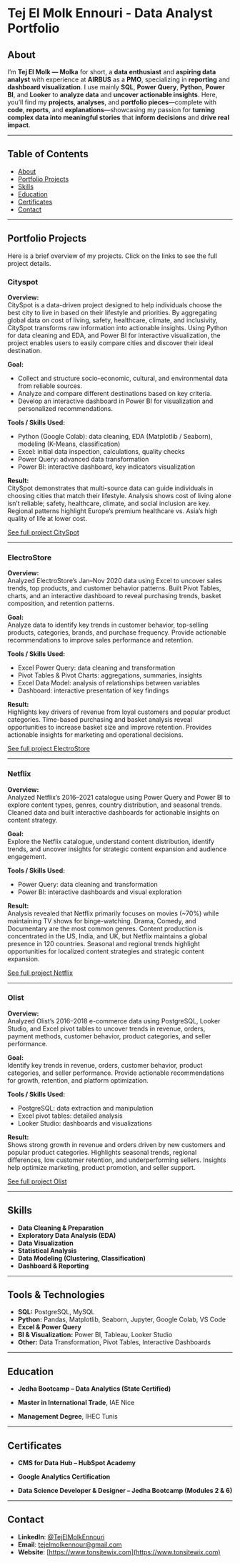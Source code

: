 # Tej El Molk Ennouri - Data Analyst Portfolio


## About


I’m **Tej El Molk — Molka** for short, a **data enthusiast** and **aspiring data analyst** with experience at **AIRBUS** as a **PMO**, specializing in **reporting** and **dashboard visualization**. I use mainly **SQL**, **Power Query**, **Python**, **Power BI**, and **Looker** to **analyze data** and **uncover actionable insights**. Here, you’ll find my **projects**, **analyses**, and **portfolio pieces**—complete with **code**, **reports**, and **explanations**—showcasing my passion for **turning complex data into meaningful stories** that **inform decisions** and **drive real impact**.

---

## Table of Contents
- [About](#about)
- [Portfolio Projects](#portfolio-projects)
- [Skills](#skills)
- [Education](#education)
- [Certificates](#certificates)
- [Contact](#contact)

---

## Portfolio Projects
Here is a brief overview of my projects. Click on the links to see the full project details.

### Cityspot

**Overview:**  
CitySpot is a data-driven project designed to help individuals choose the best city to live in based on their lifestyle and priorities. By aggregating global data on cost of living, safety, healthcare, climate, and inclusivity, CitySpot transforms raw information into actionable insights. Using Python for data cleaning and EDA, and Power BI for interactive visualization, the project enables users to easily compare cities and discover their ideal destination.

**Goal:**  
* Collect and structure socio-economic, cultural, and environmental data from reliable sources.  
* Analyze and compare different destinations based on key criteria.  
* Develop an interactive dashboard in Power BI for visualization and personalized recommendations.  

**Tools / Skills Used:**  
- Python (Google Colab): data cleaning, EDA (Matplotlib / Seaborn), modeling (K-Means, classification)  
- Excel: initial data inspection, calculations, quality checks  
- Power Query: advanced data transformation  
- Power BI: interactive dashboard, key indicators visualization  

**Result:**  
CitySpot demonstrates that multi-source data can guide individuals in choosing cities that match their lifestyle. Analysis shows cost of living alone isn’t reliable; safety, healthcare, climate, and social inclusion are key. Regional patterns highlight Europe’s premium healthcare vs. Asia’s high quality of life at lower cost.  

[See full project CitySpot](Projects/CitySpot/)

---

### ElectroStore

**Overview:**  
Analyzed ElectroStore’s Jan–Nov 2020 data using Excel to uncover sales trends, top products, and customer behavior patterns. Built Pivot Tables, charts, and an interactive dashboard to reveal purchasing trends, basket composition, and retention patterns.

**Goal:**  
Analyze data to identify key trends in customer behavior, top-selling products, categories, brands, and purchase frequency. Provide actionable recommendations to improve sales performance and retention.

**Tools / Skills Used:**  
- Excel Power Query: data cleaning and transformation  
- Pivot Tables & Pivot Charts: aggregations, summaries, insights  
- Excel Data Model: analysis of relationships between variables  
- Dashboard: interactive presentation of key findings  

**Result:**  
Highlights key drivers of revenue from loyal customers and popular product categories. Time-based purchasing and basket analysis reveal opportunities to increase basket size and improve retention. Provides actionable insights for marketing and operational decisions.  

[See full project ElectroStore](Projects/ElectroStore/)

---

### Netflix

**Overview:**  
Analyzed Netflix’s 2016–2021 catalogue using Power Query and Power BI to explore content types, genres, country distribution, and seasonal trends. Cleaned data and built interactive dashboards for actionable insights on content strategy.

**Goal:**  
Explore the Netflix catalogue, understand content distribution, identify trends, and uncover insights for strategic content expansion and audience engagement.

**Tools / Skills Used:**  
- Power Query: data cleaning and transformation  
- Power BI: interactive dashboards and visual exploration  

**Result:**  
Analysis revealed that Netflix primarily focuses on movies (~70%) while maintaining TV shows for binge-watching. Drama, Comedy, and Documentary are the most common genres. Content production is concentrated in the US, India, and UK, but Netflix maintains a global presence in 120 countries. Seasonal and regional trends highlight opportunities for localized content strategies and strategic content expansion.

[See full project Netflix](Projects/Netflix/)

---

### Olist

**Overview:**  
Analyzed Olist’s 2016–2018 e-commerce data using PostgreSQL, Looker Studio, and Excel pivot tables to uncover trends in revenue, orders, payment methods, customer behavior, product categories, and seller performance.

**Goal:**  
Identify key trends in revenue, orders, customer behavior, product categories, and seller performance. Provide actionable recommendations for growth, retention, and platform optimization.

**Tools / Skills Used:**  
- PostgreSQL: data extraction and manipulation  
- Excel pivot tables: detailed analysis  
- Looker Studio: dashboards and visualizations  

**Result:**  
Shows strong growth in revenue and orders driven by new customers and popular product categories. Highlights seasonal trends, regional differences, low customer retention, and underperforming sellers. Insights help optimize marketing, product promotion, and seller support.  

[See full project Olist](Projects/Olist/)


---

## Skills

- **Data Cleaning & Preparation**
- **Exploratory Data Analysis (EDA)**
- **Data Visualization**
- **Statistical Analysis**
- **Data Modeling (Clustering, Classification)**
- **Dashboard & Reporting**

---

## Tools & Technologies

- **SQL:** PostgreSQL, MySQL  
- **Python:** Pandas, Matplotlib, Seaborn, Jupyter, Google Colab, VS Code  
- **Excel & Power Query**  
- **BI & Visualization:** Power BI, Tableau, Looker Studio  
- **Other:** Data Transformation, Pivot Tables, Interactive Dashboards


---

## Education

- **Jedha Bootcamp – Data Analytics (State Certified)**  

- **Master in International Trade**, IAE Nice  

- **Management Degree**, IHEC Tunis  


---

## Certificates

- **CMS for Data Hub – HubSpot Academy**  

- **Google Analytics Certification**  

- **Data Science Developer & Designer – Jedha Bootcamp (Modules 2 & 6)**  


---

## Contact
- **LinkedIn**: [@TejElMolkEnnouri](https://www.linkedin.com/in/tej-el-molk-ennouri/)  
- **Email**: tejelmolkennour@gmail.com
- **Website**: [https://www.tonsitewix.com](https://www.tonsitewix.com)
